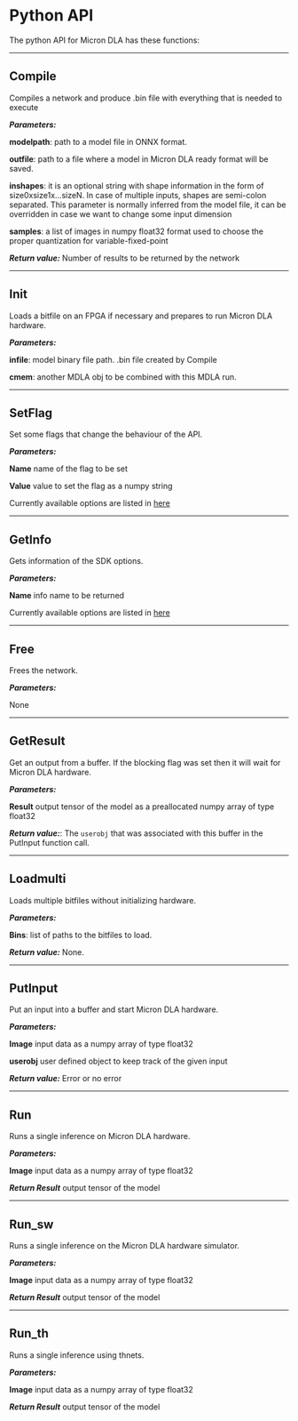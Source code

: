 # Python API

The python API for Micron DLA has these functions:

******
## Compile

Compiles a network and produce .bin file with everything that is needed to execute

***Parameters:***

**modelpath**: path to a model file in ONNX format.

**outfile**: path to a file where a model in Micron DLA ready format will be saved.

**inshapes**: it is an optional string with shape information in the form of size0xsize1x...sizeN. In case of multiple inputs, shapes are semi-colon separated. This parameter is normally inferred from the model file, it can be overridden in case we want to change some input dimension

**samples**: a list of images in numpy float32 format used to choose the proper quantization for variable-fixed-point

***Return value:*** Number of results to be returned by the network

******
## Init

Loads a bitfile on an FPGA if necessary and prepares to run Micron DLA hardware.

***Parameters:***

**infile**: model binary file path. .bin file created by Compile

**cmem**: another MDLA obj to be combined with this MDLA run.

******
## SetFlag

Set some flags that change the behaviour of the API.

***Parameters:***

**Name** name of the flag to be set

**Value** value to set the flag as a numpy string

Currently available options are listed in [here](Codes.md)

******
## GetInfo

Gets information of the SDK options.

***Parameters:***

**Name** info name to be returned

Currently available options are listed in [here](Codes.md)

******
## Free

Frees the network.

***Parameters:***

None

******
## GetResult

Get an output from a buffer. If the blocking flag was set then it will wait for Micron DLA hardware.

***Parameters:***

**Result** output tensor of the model as a preallocated numpy array of type float32

***Return value:***:  The `userobj` that was associated with this
buffer in the PutInput function call.


******
## Loadmulti

Loads multiple bitfiles without initializing hardware.

***Parameters:***

**Bins**: list of paths to the bitfiles to load.

***Return value:*** None.

******
## PutInput

Put an input into a buffer and start Micron DLA hardware.

***Parameters:***

**Image** input data as a numpy array of type float32

**userobj** user defined object to keep track of the given input

***Return value:*** Error or no error

******

## Run

Runs a single inference on Micron DLA hardware.

***Parameters:***

**Image** input data as a numpy array of type float32

***Return Result*** output tensor of the model

******
## Run\_sw

Runs a single inference on the Micron DLA hardware simulator.

***Parameters:***

**Image** input data as a numpy array of type float32

***Return Result*** output tensor of the model

******
## Run\_th

Runs a single inference using thnets.

***Parameters:***

**Image** input data as a numpy array of type float32

***Return Result*** output tensor of the model





<!--- EVERYTHING BELOW THIS LINE IS NOT INCLUDED
******
## WriteWeights

Write weights to an address in shared memory. <img src="https://nam01.safelinks.protection.outlook.com/?url=https%3A%2F%2Fmedia.giphy.com%2Fmedia%2FbqOXGPltRyedrOrB6h%2Fgiphy.gif&amp;data=02%7C01%7Crandymeyer%40micron.com%7C6389ac7145ea4040aa9308d7a5caed32%7Cf38a5ecd28134862b11bac1d563c806f%7C0%7C0%7C637160163285007550&amp;sdata=r%2BTqU%2FNg6iWXKrPC4i4aWOEfNkHF1KoxmldNsAHjAdU%3D&amp;reserved=0" width="30" height="30" /><span style="color:red">FIXME FIXME FIXME.  address????</span><img src="https://nam01.safelinks.protection.outlook.com/?url=https%3A%2F%2Fmedia.giphy.com%2Fmedia%2FbqOXGPltRyedrOrB6h%2Fgiphy.gif&amp;data=02%7C01%7Crandymeyer%40micron.com%7C6389ac7145ea4040aa9308d7a5caed32%7Cf38a5ecd28134862b11bac1d563c806f%7C0%7C0%7C637160163285007550&amp;sdata=r%2BTqU%2FNg6iWXKrPC4i4aWOEfNkHF1KoxmldNsAHjAdU%3D&amp;reserved=0" width="30" height="30" />

***Parameters:***

**Weight** weights as a contiguous array.

**Node** id of the layer for which weights are being overwritten.

***Return value:*** None.

******
## ReadData

Read data from an address in shared memory.

***Parameters:***

**Addr** shared memory address of the start of the data to read.

**Data** numpy array where the data will be stored.

**Card** FPGA card index.

***Return value:*** None.

******
## WriteData

Write data to an address in shared memory.

***Parameters:***

**Addr** shared memory address of the location to write the data.

**Data** numpy array containing data to write.

**Card** FPGA card index.

***Return value:*** None.

-->
